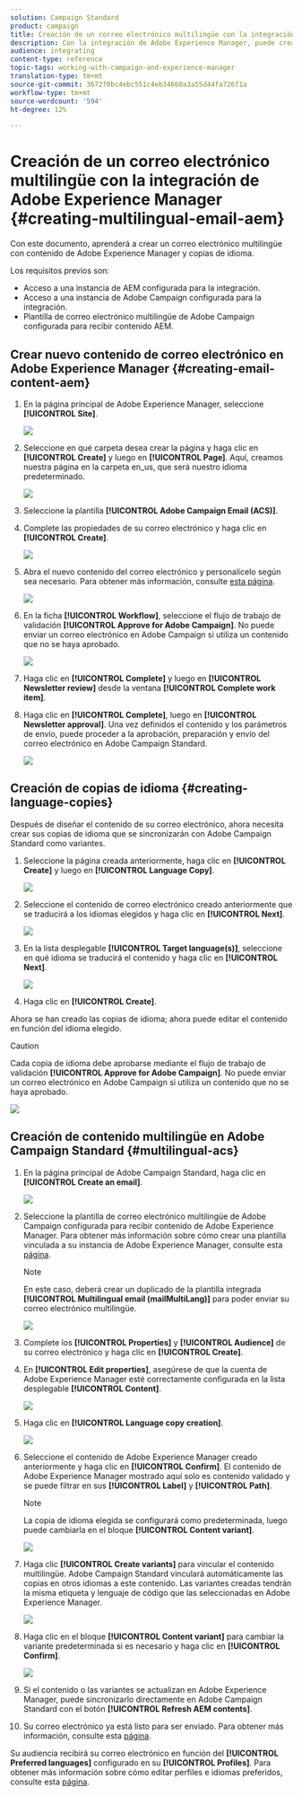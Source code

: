 ```yaml
---
solution: Campaign Standard
product: campaign
title: Creación de un correo electrónico multilingüe con la integración de Adobe Experience Manager.
description: Con la integración de Adobe Experience Manager, puede crear contenido directamente en AEM y utilizarlo posteriormente en Adobe Campaign.
audience: integrating
content-type: reference
topic-tags: working-with-campaign-and-experience-manager
translation-type: tm+mt
source-git-commit: 3672f0bc4ebc551c4eb34660a3a55d44fa726f1a
workflow-type: tm+mt
source-wordcount: '594'
ht-degree: 12%

---
```



# Creación de un correo electrónico multilingüe con la integración de Adobe Experience Manager {#creating-multilingual-email-aem}

Con este documento, aprenderá a crear un correo electrónico multilingüe con contenido de Adobe Experience Manager y copias de idioma.

Los requisitos previos son:

* Acceso a una instancia de AEM configurada para la integración.
* Acceso a una instancia de Adobe Campaign configurada para la integración.
* Plantilla de correo electrónico multilingüe de Adobe Campaign configurada para recibir contenido AEM.

## Crear nuevo contenido de correo electrónico en Adobe Experience Manager {#creating-email-content-aem}

1. En la página principal de Adobe Experience Manager, seleccione **[!UICONTROL Site]**.

   ![](assets/aem_acs_1.png)

1. Seleccione en qué carpeta desea crear la página y haga clic en **[!UICONTROL Create]** y luego en **[!UICONTROL Page]**. Aquí, creamos nuestra página en la carpeta en_us, que será nuestro idioma predeterminado.

   ![](assets/aem_acs_2.png)

1. Seleccione la plantilla **[!UICONTROL Adobe Campaign Email (ACS)]**.

1. Complete las propiedades de su correo electrónico y haga clic en **[!UICONTROL Create]**.

   ![](assets/aem_acs_3.png)

1. Abra el nuevo contenido del correo electrónico y personalícelo según sea necesario. Para obtener más información, consulte [esta página](../../integrating/using/creating-email-experience-manager.md#editing-email-aem).

   ![](assets/aem_acs_4.png)

1. En la ficha **[!UICONTROL Workflow]**, seleccione el flujo de trabajo de validación **[!UICONTROL Approve for Adobe Campaign]**. No puede enviar un correo electrónico en Adobe Campaign si utiliza un contenido que no se haya aprobado.

   ![](assets/aem_acs_7.png)

1. Haga clic en **[!UICONTROL Complete]** y luego en **[!UICONTROL Newsletter review]** desde la ventana **[!UICONTROL Complete work item]**.

1. Haga clic en **[!UICONTROL Complete]**, luego en **[!UICONTROL Newsletter approval]**. Una vez definidos el contenido y los parámetros de envío, puede proceder a la aprobación, preparación y envío del correo electrónico en Adobe Campaign Standard.

   ![](assets/aem_acs_8.png)

## Creación de copias de idioma {#creating-language-copies}

Después de diseñar el contenido de su correo electrónico, ahora necesita crear sus copias de idioma que se sincronizarán con Adobe Campaign Standard como variantes.

1. Seleccione la página creada anteriormente, haga clic en **[!UICONTROL Create]** y luego en **[!UICONTROL Language Copy]**.

   ![](assets/aem_acs_5.png)

1. Seleccione el contenido de correo electrónico creado anteriormente que se traducirá a los idiomas elegidos y haga clic en **[!UICONTROL Next]**.

   ![](assets/aem_acs_6.png)

1. En la lista desplegable **[!UICONTROL Target language(s)]**, seleccione en qué idioma se traducirá el contenido y haga clic en **[!UICONTROL Next]**.

   ![](assets/aem_acs_9.png)

1. Haga clic en **[!UICONTROL Create]**.

Ahora se han creado las copias de idioma; ahora puede editar el contenido en función del idioma elegido.

>[!CAUTION]
>
>Cada copia de idioma debe aprobarse mediante el flujo de trabajo de validación **[!UICONTROL Approve for Adobe Campaign]**. No puede enviar un correo electrónico en Adobe Campaign si utiliza un contenido que no se haya aprobado.

![](assets/aem_acs_11.png)

## Creación de contenido multilingüe en Adobe Campaign Standard {#multilingual-acs}

1. En la página principal de Adobe Campaign Standard, haga clic en **[!UICONTROL Create an email]**.

   ![](assets/aem_acs_12.png)

1. Seleccione la plantilla de correo electrónico multilingüe de Adobe Campaign configurada para recibir contenido de Adobe Experience Manager. Para obtener más información sobre cómo crear una plantilla vinculada a su instancia de Adobe Experience Manager, consulte esta [página](../../integrating/using/configure-experience-manager.md#config-acs).

   >[!NOTE]
   >
   >En este caso, deberá crear un duplicado de la plantilla integrada **[!UICONTROL Multilingual email (mailMultiLang)]** para poder enviar su correo electrónico multilingüe.

   ![](assets/aem_acs_13.png)

1. Complete los **[!UICONTROL Properties]** y **[!UICONTROL Audience]** de su correo electrónico y haga clic en **[!UICONTROL Create]**.

1. En **[!UICONTROL Edit properties]**, asegúrese de que la cuenta de Adobe Experience Manager esté correctamente configurada en la lista desplegable **[!UICONTROL Content]**.

   ![](assets/aem_acs_20.png)

1. Haga clic en **[!UICONTROL Language copy creation]**.

   ![](assets/aem_acs_16.png)

1. Seleccione el contenido de Adobe Experience Manager creado anteriormente y haga clic en **[!UICONTROL Confirm]**. El contenido de Adobe Experience Manager mostrado aquí solo es contenido validado y se puede filtrar en sus **[!UICONTROL Label]** y **[!UICONTROL Path]**.

   >[!NOTE]
   >
   >La copia de idioma elegida se configurará como predeterminada, luego puede cambiarla en el bloque **[!UICONTROL Content variant]**.

   ![](assets/aem_acs_17.png)

1. Haga clic **[!UICONTROL Create variants]** para vincular el contenido multilingüe. Adobe Campaign Standard vinculará automáticamente las copias en otros idiomas a este contenido. Las variantes creadas tendrán la misma etiqueta y lenguaje de código que las seleccionadas en Adobe Experience Manager.

   ![](assets/aem_acs_18.png)

1. Haga clic en el bloque **[!UICONTROL Content variant]** para cambiar la variante predeterminada si es necesario y haga clic en **[!UICONTROL Confirm]**.

   ![](assets/aem_acs_19.png)

1. Si el contenido o las variantes se actualizan en Adobe Experience Manager, puede sincronizarlo directamente en Adobe Campaign Standard con el botón **[!UICONTROL Refresh AEM contents]**.

1. Su correo electrónico ya está listo para ser enviado. Para obtener más información, consulte esta [página](../../sending/using/get-started-sending-messages.md).

Su audiencia recibirá su correo electrónico en función del **[!UICONTROL Preferred languages]** configurado en su **[!UICONTROL Profiles]**. Para obtener más información sobre cómo editar perfiles e idiomas preferidos, consulte esta [página](../../audiences/using/editing-profiles.md).
